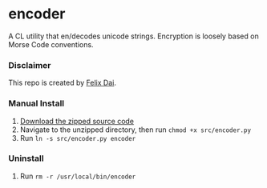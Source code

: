 # encoder

A CL utility that en/decodes unicode strings. Encryption is loosely based on Morse Code conventions.

### Disclaimer

This repo is created by [Felix Dai](https://github.com/realCovfefe).


### Manual Install

1. [Download the zipped source code](https://github.com/realCovfefe/encoder/archive/master.zip)
2. Navigate to the unzipped directory, then run `chmod +x src/encoder.py`
3. Run `ln -s src/encoder.py encoder`

### Uninstall

1. Run `rm -r /usr/local/bin/encoder`
